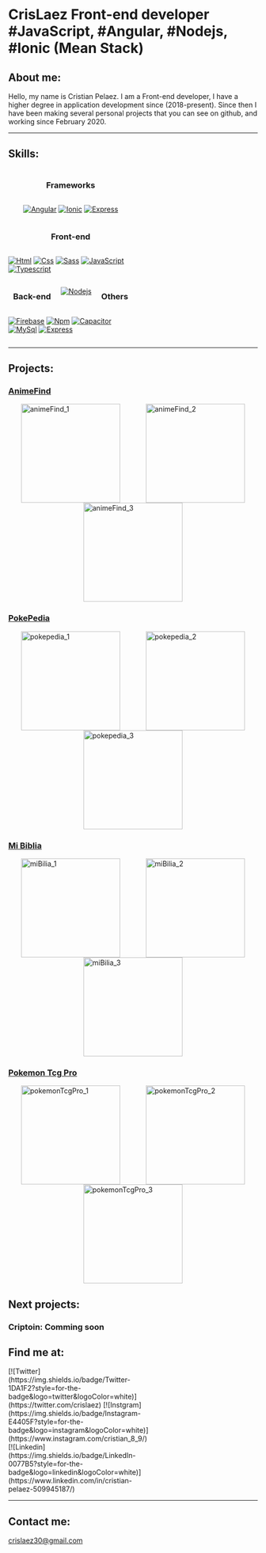 # CrisLaez Front-end developer #JavaScript, #Angular, #Nodejs, #Ionic (Mean Stack)

## About me:



Hello, my name is Cristian Pelaez.
I am a Front-end developer, I have a higher degree in application development since (2018-present). Since then I have been making several personal projects that you can see on github, and working since February 2020.
<hr/>

## Skills:

<div style="width:50%;display:flex; flex-direction:row; flex-wrap:wrap; justify-content: space-around">
 
 ### Frameworks
[![Angular](https://img.shields.io/badge/Angular-DD0031?style=for-the-badge&logo=angular&logoColor=white)]() 
[![Ionic](https://img.shields.io/badge/Ionic-3880FF?style=for-the-badge&logo=ionic&logoColor=white)]() 
[![Express](https://img.shields.io/badge/Express.js-404D59?style=for-the-badge)]() 
 
 ### Front-end
[![Html](https://img.shields.io/badge/HTML5-E34F26?style=for-the-badge&logo=html5&logoColor=white)]() [![Css](https://img.shields.io/badge/CSS3-1572B6?style=for-the-badge&logo=css3&logoColor=white)]() [![Sass](https://img.shields.io/badge/Sass-CC6699?style=for-the-badge&logo=sass&logoColor=white)]() [![JavaScript](https://img.shields.io/badge/JavaScript-323330?style=for-the-badge&logo=javascript&logoColor=F7DF1E)]() [![Typescript](https://img.shields.io/badge/TypeScript-007ACC?style=for-the-badge&logo=typescript&logoColor=white)]() 
 
 ### Back-end
[![Nodejs](https://img.shields.io/badge/Node.js-43853D?style=for-the-badge&logo=node.js&logoColor=white)]() 


 ### Others
[![Firebase](https://img.shields.io/badge/Firebase-FFCA28?style=for-the-badge&logo=firebase&logoColor=white&labelColor=101010)]() [![Npm](https://img.shields.io/npm/v/npm.svg?logo=npm&style=for-the-badge&logo=mongodb&logoColor=white)]() [![Capacitor](https://img.shields.io/badge/Capacitor-119EFF?style=for-the-badge&logo=Capacitor&logoColor=white)]() [![MySql](https://img.shields.io/badge/MySQL-00000F?style=for-the-badge&logo=mysql&logoColor=whit)]() [![Express](https://img.shields.io/badge/MongoDB-4EA94B?style=for-the-badge&logo=mongodb&logoColor=white)]() 

</div>
<hr/>

## Projects:

### [AnimeFind](https://github.com/crislaez/animeFInd)

<div style="width:100%;display:flex; flex-direction:row; flex-wrap:wrap; justify-content: space-around">
<img src="https://github.com/crislaez/animeFind/blob/master/src/assets/images/animeFind_1.jpg" alt="animeFind_1" width="200"/>
<img src="https://github.com/crislaez/animeFind/blob/master/src/assets/images/animeFind_2.jpg" alt="animeFind_2" width="200"/>
<img src="https://github.com/crislaez/animeFind/blob/master/src/assets/images/animeFind_3.jpg" alt="animeFind_3" width="200"/>
</div>

### [PokePedia](https://github.com/crislaez/Pokepedia)

<div style="width:100%;display:flex; flex-direction:row; flex-wrap:wrap; justify-content: space-around">
<img src="https://github.com/crislaez/Pokepedia/blob/master/src/assets/images/pokepedia_1.jpg" alt="pokepedia_1" width="200"/>
<img src="https://github.com/crislaez/Pokepedia/blob/master/src/assets/images/pokepedia_2.jpg" alt="pokepedia_2" width="200"/>
<img src="https://github.com/crislaez/Pokepedia/blob/master/src/assets/images/pokepedia_8.jpg" alt="pokepedia_3" width="200"/>
</div>

### [Mi Biblia](https://github.com/crislaez/MyBible)

<div style="width:100%;display:flex; flex-direction:row; flex-wrap:wrap; justify-content: space-around">
<img src="https://github.com/crislaez/MyBible/blob/master/src/assets/images/foto_proyecto_3.PNG" alt="miBilia_1" width="200"/>
<img src="https://github.com/crislaez/MyBible/blob/master/src/assets/images/foto_proyecto_4.PNG" alt="miBilia_2" width="200"/>
<img src="https://github.com/crislaez/MyBible/blob/master/src/assets/images/foto_proyecto_1.PNG" alt="miBilia_3" width="200"/>
</div>

### [Pokemon Tcg Pro](https://github.com/crislaez/PokemonTcgPro)

<div style="width:100%;display:flex; flex-direction:row; flex-wrap:wrap; justify-content: space-around">
<img src="https://github.com/crislaez/PokemonTcgPro/blob/master/src/assets/images/pokemonTcgPro_1.jpg" alt="pokemonTcgPro_1" width="200"/>
<img src="https://github.com/crislaez/PokemonTcgPro/blob/master/src/assets/images/pokemonTcgPro_2.jpg" alt="pokemonTcgPro_2" width="200"/>
<img src="https://github.com/crislaez/PokemonTcgPro/blob/master/src/assets/images/pokemonTcgPro_3.jpg" alt="pokemonTcgPro_3" width="200"/>
</div>

## Next projects:

### Criptoin: Comming soon

## Find me at:

<div style="width:50%;display:flex; flex-direction:row; flex-wrap:wrap; justify-content: space-around">
[![Twitter](https://img.shields.io/badge/Twitter-1DA1F2?style=for-the-badge&logo=twitter&logoColor=white)](https://twitter.com/crislaez) [![Instgram](https://img.shields.io/badge/Instagram-E4405F?style=for-the-badge&logo=instagram&logoColor=white)](https://www.instagram.com/cristian_8_9/) [![Linkedin](https://img.shields.io/badge/LinkedIn-0077B5?style=for-the-badge&logo=linkedin&logoColor=white)](https://www.linkedin.com/in/cristian-pelaez-509945187/)
</div>
<hr/>
 
## Contact me:

crislaez30@gmail.com
